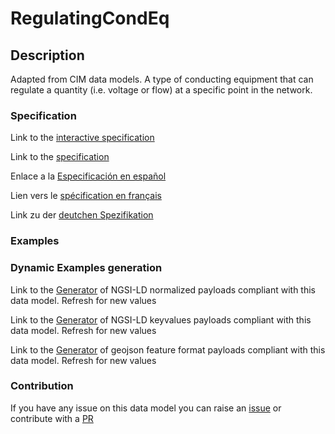 # RegulatingCondEq

## Description 

Adapted from CIM data models. A type of conducting equipment that can regulate a quantity (i.e. voltage or flow) at a specific point in the network.
### Specification

Link to the [interactive specification](https://swagger.lab.fiware.org/?url=https://smart-data-models.github.io/dataModel.EnergyCIM/RegulatingCondEq/swagger.yaml)

Link to the [specification](https://smart-data-models.github.io/dataModel.EnergyCIM/RegulatingCondEq/doc/spec.md)

Enlace a la [Especificación en español](https://smart-data-models.github.io/dataModel.EnergyCIM/RegulatingCondEq/doc/spec_ES.md)

Lien vers le [spécification en français](https://smart-data-models.github.io/dataModel.EnergyCIM/RegulatingCondEq/doc/spec_FR.md)

Link zu der [deutchen Spezifikation](https://smart-data-models.github.io/dataModel.EnergyCIM/RegulatingCondEq/doc/spec_DE.md)
### Examples
### Dynamic Examples generation

Link to the [Generator](https://smartdatamodels.org/extra/ngsi-ld_generator_v0.92.php?schemaUrl=https://raw.githubusercontent.com/smart-data-models/dataModel.EnergyCIM/master/RegulatingCondEq/schema.json&email=info@smartdatamodels.org) of NGSI-LD normalized payloads compliant with this data model. Refresh for new values

Link to the [Generator](https://smartdatamodels.org/extra/ngsi-ld_generator_keyvalues_v0.92.php?schemaUrl=https://raw.githubusercontent.com/smart-data-models/dataModel.EnergyCIM/master/RegulatingCondEq/schema.json&email=info@smartdatamodels.org) of NGSI-LD keyvalues payloads compliant with this data model. Refresh for new values

Link to the [Generator](https://smartdatamodels.org/extra/geojson_features_generator_v1.0.php?schemaUrl=https://raw.githubusercontent.com/smart-data-models/dataModel.EnergyCIM/master/RegulatingCondEq/schema.json&email=info@smartdatamodels.org) of geojson feature format payloads compliant with this data model. Refresh for new values
### Contribution

 If you have any issue on this data model you can raise an [issue](https://github.com/smart-data-models/dataModel.EnergyCIM/issues)  or contribute with a [PR](https://github.com/smart-data-models/dataModel.EnergyCIM/pulls)